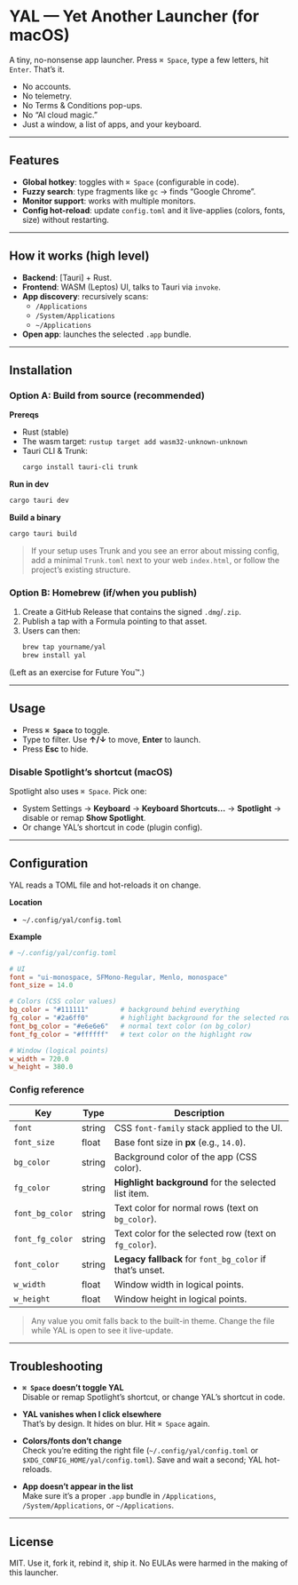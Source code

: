 # YAL — Yet Another Launcher (for macOS)

A tiny, no-nonsense app launcher. Press `⌘ Space`, type a few letters, hit `Enter`. That’s it.

- No accounts.  
- No telemetry.  
- No Terms & Conditions pop-ups.  
- No “AI cloud magic.”  
- Just a window, a list of apps, and your keyboard.

---

## Features

- **Global hotkey**: toggles with `⌘ Space` (configurable in code).
- **Fuzzy search**: type fragments like `gc` → finds “Google Chrome”.
- **Monitor support**: works with multiple monitors.
- **Config hot-reload**: update `config.toml` and it live-applies (colors, fonts, size) without restarting.

---

## How it works (high level)

- **Backend**: [Tauri] + Rust.
- **Frontend**: WASM (Leptos) UI, talks to Tauri via `invoke`.
- **App discovery**: recursively scans:
  - `/Applications`
  - `/System/Applications`
  - `~/Applications`
- **Open app**: launches the selected `.app` bundle.

---

## Installation

### Option A: Build from source (recommended)

**Prereqs**

- Rust (stable)  
- The wasm target: `rustup target add wasm32-unknown-unknown`  
- Tauri CLI & Trunk:  
  ```bash
  cargo install tauri-cli trunk
  ```

**Run in dev**

```bash
cargo tauri dev
```

**Build a binary**

```bash
cargo tauri build
```

> If your setup uses Trunk and you see an error about missing config, add a minimal `Trunk.toml` next to your web `index.html`, or follow the project’s existing structure.

### Option B: Homebrew (if/when you publish)

1. Create a GitHub Release that contains the signed `.dmg`/`.zip`.  
2. Publish a tap with a Formula pointing to that asset.  
3. Users can then:
   ```bash
   brew tap yourname/yal
   brew install yal
   ```

(Left as an exercise for Future You™.)

---

## Usage

- Press **`⌘ Space`** to toggle.
- Type to filter. Use **↑/↓** to move, **Enter** to launch.
- Press **Esc** to hide.

### Disable Spotlight’s shortcut (macOS)

Spotlight also uses `⌘ Space`. Pick one:

- System Settings → **Keyboard** → **Keyboard Shortcuts…** → **Spotlight** → disable or remap **Show Spotlight**.  
- Or change YAL’s shortcut in code (plugin config).

---

## Configuration

YAL reads a TOML file and hot-reloads it on change.

**Location**

- `~/.config/yal/config.toml` 

**Example**

```toml
# ~/.config/yal/config.toml

# UI
font = "ui-monospace, SFMono-Regular, Menlo, monospace"
font_size = 14.0

# Colors (CSS color values)
bg_color = "#111111"        # background behind everything
fg_color = "#2a6ff0"        # highlight background for the selected row
font_bg_color = "#e6e6e6"   # normal text color (on bg_color)
font_fg_color = "#ffffff"   # text color on the highlight row

# Window (logical points)
w_width = 720.0
w_height = 380.0
```

### Config reference

| Key             | Type   |  Description |
|-----------------|--------|--------------|
| `font`          | string |  CSS `font-family` stack applied to the UI. |
| `font_size`     | float  |  Base font size in **px** (e.g., `14.0`). |
| `bg_color`      | string |  Background color of the app (CSS color). |
| `fg_color`      | string |  **Highlight background** for the selected list item. |
| `font_bg_color` | string |  Text color for normal rows (text on `bg_color`). |
| `font_fg_color` | string |  Text color for the selected row (text on `fg_color`). |
| `font_color`    | string |  **Legacy fallback** for `font_bg_color` if that’s unset. |
| `w_width`       | float  |  Window width in logical points. |
| `w_height`      | float  |  Window height in logical points. |

> Any value you omit falls back to the built-in theme. Change the file while YAL is open to see it live-update.

---

## Troubleshooting

- **`⌘ Space` doesn’t toggle YAL**  
  Disable or remap Spotlight’s shortcut, or change YAL’s shortcut in code.

- **YAL vanishes when I click elsewhere**  
  That’s by design. It hides on blur. Hit `⌘ Space` again.

- **Colors/fonts don’t change**  
  Check you’re editing the right file (`~/.config/yal/config.toml` or `$XDG_CONFIG_HOME/yal/config.toml`). Save and wait a second; YAL hot-reloads.

- **App doesn’t appear in the list**  
  Make sure it’s a proper `.app` bundle in `/Applications`, `/System/Applications`, or `~/Applications`.

---

## License

MIT. Use it, fork it, rebind it, ship it. No EULAs were harmed in the making of this launcher.
